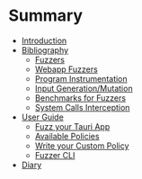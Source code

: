 # Summary

- [Introduction](./introduction.md)
  <!-- - [Principle](./principle.md) -->
  <!-- - [Guide to fuzz my Tauri app](./guide_fuzz_my_app.md) -->
- [Bibliography](./biblio/biblio.md)
  - [Fuzzers](./biblio/fuzzers.md)
  - [Webapp Fuzzers](./biblio/webapp_fuzzing.md)
  - [Program Instrumentation](./biblio/program_instrumentation.md)
  - [Input Generation/Mutation](./biblio/input_generation_mutation.md)
  - [Benchmarks for Fuzzers](./biblio/benchmarks.md)
  - [System Calls Interception](./biblio/syscall_interception.md)
- [User Guide](./user_guide/intro.md)
  - [Fuzz your Tauri App](./user_guide/integrate_fuzzing_in_my_app.md)
  - [Available Policies](./user_guide/available_policies.md)
  - [Write your Custom Policy](./user_guide/write_custom_policy.md)
  - [Fuzzer CLI](./user_guide/fuzzer_cli.md)
- [Diary](./diary.md)

